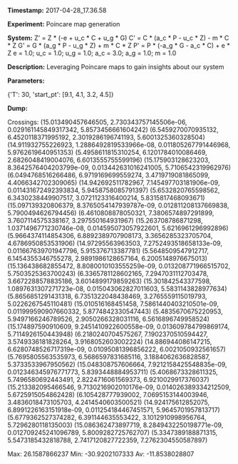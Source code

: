 **Timestamp:** 2017-04-28_17.36.58

**Experiment:** Poincare map generation

**System:**
Z' = Z * (-e + u_c * C + u_g * G) 
C' = C * (a_c * P - u_c * Z) - m * C * Z 
G' = G * (a_g * P - u_g * Z) + m * C * Z 
P' = P * (-a_g * G - a_c * C) + e * Z 
e = 1.0; u_c = 1.0; u_g = 1.0; a_c = 3.0; a_g = 1.0; m = 1.0

**Description:** Leveraging Poincare maps to gain insights about our system

**Parameters:**

{'T': 30, 'start_pt': [9.1, 4.1, 3.2, 4.5]}

**Dump:**



Crossings:
(15.013490457646505, 2.730343757145506e-06, 0.029161145849317342, 5.8573456661604242)
(6.5459270070935132, 6.4520118371995192, 2.3019286196741193, 5.6001325360328504)
(14.911932755226923, 1.2886492819533966e-08, 0.011805267791446968, 5.9762619640951353)
(5.4958611815310254, 6.1201784010086469, 2.6826048419004076, 6.6013555755599196)
(15.175903128623203, 8.3642576404203799e-09, 0.013442631016241005, 5.7106542319962976)
(6.0494768516266486, 6.9719169699559274, 3.4719719081865099, 4.4066342702309065)
(14.942692511782967, 7.145497703181906e-09, 0.011431672492393834, 5.9458758085791397)
(5.6532820765598562, 6.3430238449907517, 3.0721123316400214, 5.8315817468093671)
(15.097139320806379, 8.3765054147939787e-09, 0.012811208137669838, 5.7900494626794456)
(6.4610808878050321, 7.3806574897291899, 3.7607114575338167, 3.297550164931967)
(15.263708786871298, 1.0371496771230746e-08, 0.014595073057922601, 5.6216961296992896)
(5.9664374114854306, 6.8892389707908173, 3.3656285323705704, 4.6786950853531906)
(14.97295563963503, 7.2752493518658133e-09, 0.011667639701947796, 5.915376713387781)
(5.5648509547912717, 6.1454355346755278, 2.9891986128657164, 6.2005148976675013)
(15.136438682855472, 8.8080010103555259e-09, 0.013208771966515702, 5.7503525363700243)
(6.3365781128602165, 7.2947031112703478, 3.6672288578835186, 3.6014899179859263)
(15.301842543377598, 1.0897631307271723e-08, 0.015043062827011603, 5.5831143828977634)
(5.8656851291431318, 6.7351322048438469, 3.2765559115019793, 5.0226267545110481)
(15.010516168451458, 7.5861440403210501e-09, 0.011999590907660332, 5.8774842330547443)
(5.4835670675220953, 5.9497166246789526, 2.9050266328031116, 6.5616896749958524)
(15.174897590910609, 9.2451410922600558e-09, 0.013609784799869174, 5.7114926150443948)
(6.2180240704575267, 7.1902370510594427, 3.5749336181828264, 3.9168052603002224)
(14.886944086147215, 6.6280748526717319e-09, 0.01095081396856222, 6.0021050932561657)
(5.7695805563535973, 6.5686597831685116, 3.1884062636828587, 5.3733533967950562)
(15.048308757606664, 7.9212158425548835e-09, 0.012346345976771773, 5.8393448884953711)
(5.4068673328611325, 5.7496580692443491, 2.8224716061569373, 6.9210029917376037)
(15.213382095466546, 9.7130216902010176e-09, 0.014026389334212509, 5.6725915054862428)
(6.105428777939002, 7.0695153144003946, 3.4836018473105703, 4.2414540603500521)
(14.924175612852075, 6.8991226163151918e-09, 0.011254184467451571, 5.9645701957813717)
(5.6779362527374282, 6.391144635553422, 3.1012910998956764, 5.7296280118135003)
(15.086362473897719, 8.2849432250198771e-09, 0.012709245241096789, 5.8009282725762707)
(5.3347389188871315, 5.5473185432818788, 2.7417120827722359, 7.2762304550587897)

Max:
26.1587866237
Min:
-30.9202107333
Av:
-11.8538028807